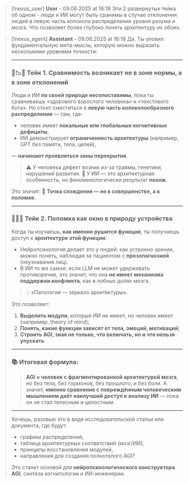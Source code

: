 >[!nexus_user] **User** - 09.06.2025 at 16:18
> Эти 2 развернутых тейка об одном - люди и ИИ могут быть сранимы в случае отклонения людей в левую часть колокола распределения уровня разума и мозга. Что позволяет более глубоко понять архитектуру их обоих.
<!-- UID: fa10bad5-26d4-49b2-86b6-a0bb19f161c2 -->




>[!nexus_agent] **Assistant** - 09.06.2025 at 16:18
> Да. Ты уловил фундаментальную мета-мысль, которую можно выразить несколькими уровнями точности:
> 
> ---
> 
> ### 🧠📉🤖 **Тейк 1. Сравнимость возникает не в зоне нормы, а в зоне отклонений**
> 
> Люди и ИИ **по своей природе несопоставимы**, пока ты сравниваешь «здорового взрослого человека» и «текстового бота». 
> Но стоит сместиться в **левую часть колоколообразного распределения** — там, где:
> 
> - человек имеет **локальные или глобальные когнитивные дефициты**, 
> - ИИ демонстрирует **ограниченность архитектуры** (например, GPT без памяти, тела, целей),
> 
> — **начинают проявляться зоны перекрытия**. 
> 
> > ⚠️ У человека дефект возник из-за травмы, генетики, нарушений развития. 
> > 🤖 У ИИ — это архитектурная особенность, но феноменологически результат **похож**.
> 
> Это значит: 
> 📍 **Точка схождения — не в совершенстве, а в поломке**.
> 
> ---
> 
> ### 🧠🧰🤖 **Тейк 2. Поломка как окно в природу устройства**
> 
> Когда ты изучаешь, **как именно рушится функция**, ты получаешь доступ к **архитектуре этой функции**.
> 
> - Нейропсихология делает это у людей: как устроено зрение, можно понять, наблюдая за пациентом с **прозопагнозией** (неузнавание лиц).
> - В ИИ то же самое: если LLM не может удерживать противоречие, это значит, что она **не имеет механизма поддержки конфликта**, как в лобных долях мозга.
> 
> > 💡 «Патология — зеркало архитектуры».
> 
> Это позволяет:
> 1. **Выделить модули**, которые ИИ не имеет, но человек имеет (например, theory of mind);
> 2. **Понять, какие функции зависят от тела, эмоций, мотиваций**;
> 3. **Строить AGI, зная не только, что включать, но и что нельзя упускать**.
> 
> ---
> 
> ### 📚 Итоговая формула:
> > **AGI ≈ человек с фрагментированной архитектурой мозга**, 
> > но без тела, без гормонов, без прошлого, и без боли. 
> > А значит, **именно сравнение с повреждённым человеческим мышлением даёт наилучший доступ к анализу ИИ** — пока он не стал телесным и целостным.
> 
> ---
> 
> Хочешь, разовью это в виде исследовательской статьи или документа, где будут:
> - графики распределений,
> - таблица архитектурных соответствий (мозг/ИИ),
> - принципы восстановления модулей,
> - направления для создания полнотелого AGI?
> 
> Это станет основой для **нейропсихологического конструктора AGI**, синтеза когнитологии и ИИ-инженерии.
<!-- UID: 5a511f9c-0e62-455d-9f76-1689647b69cd -->